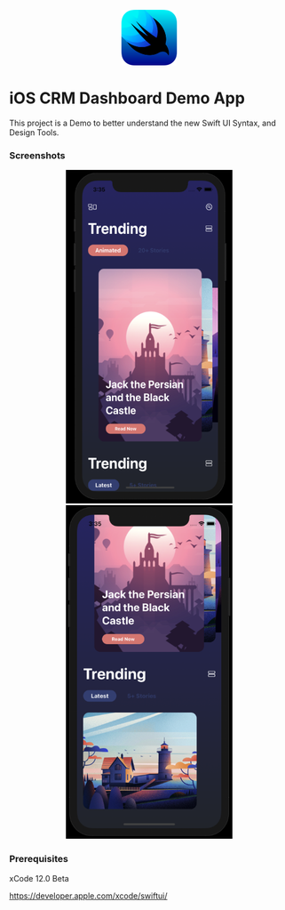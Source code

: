 <p align="center">
<img src="https://github.com/gdavisiv/Vivid-UI---DesignCode/blob/UI-Updates/DesignCode_1/Assets.xcassets/swiftuiLogo.png" height="100" width="100">
</p>

# iOS CRM Dashboard Demo App

This project is a Demo to better understand the new Swift UI Syntax, and Design Tools. 

### Screenshots

<p align="center">
<img src="https://github.com/gdavisiv/PhotoJournal/blob/main/J1.png" height="600" width="300">
<img src="https://github.com/gdavisiv/PhotoJournal/blob/main/J2.png" height="600" width="300">
</p>

### Prerequisites

xCode 12.0 Beta

https://developer.apple.com/xcode/swiftui/
